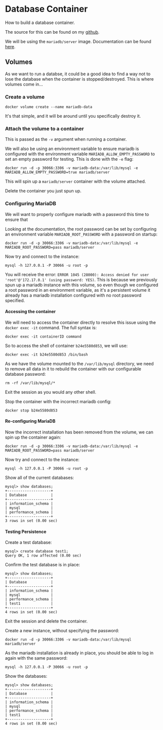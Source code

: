 # Database Container

How to build a database container.

The source for this can be found on my [github](https://github.com/mrmcshane/docker-training/tree/master/03-database-container).

We will be using the `mariadb/server` image. Documentation can be found [here](https://hub.docker.com/r/mariadb/server/).


## Volumes

As we want to run a databse, it could be a good idea to find a way not to lose the database when the container is stopped/destroyed. This is where volumes come in...

### Create a volume

```
docker volume create --name mariadb-data
```

It's that simple, and it will be around until you specifically destroy it.


### Attach the volume to a container

This is passed as the `-v` argument when running a container.

We will also be using an environment variable to ensure mariadb is configured with the environment variable `MARIADB_ALLOW_EMPTY_PASSWORD` to set an empty password for testing. This is done with the `-e` flag:
```
docker run -d -p 30066:3306 -v mariadb-data:/var/lib/mysql -e MARIADB_ALLOW_EMPTY_PASSWORD=true mariadb/server
```

This will spin up a `mariadb/server` container with the volume attached.

Delete the container you just spun up.


### Configuring MariaDB

We will want to properly configure mariadb with a password this time to ensure that

Looking at the documentation, the root password can be set by configuring an environment variable `MARIADB_ROOT_PASSWORD` with a password on startup:
```
docker run -d -p 30066:3306 -v mariadb-data:/var/lib/mysql -e MARIADB_ROOT_PASSWORD=pass mariadb/server
```

Now try and connect to the instance:
```
mysql -h 127.0.0.1 -P 30066 -u root -p
```

You will receive the error: `ERROR 1045 (28000): Access denied for user 'root'@'172.17.0.1' (using password: YES)`. This is because we previously spun up a mariadb instance with this volume, so even though we configured a root password in an environment variable, as it's a persistent volume it already has a mariadb installation configured with no root password specified.

#### Accessing the container

We will need to access the container directly to resolve this issue using the `docker exec -it` command. The full syntax is:
```
docker exec -it containerID command
```

So to access the shell of container `b24e5580d853`, we will use:
```
docker exec -it b24e5580d853 /bin/bash
```

As we have the volume mounted to the `/var/lib/mysql` directory, we need to remove all data in it to rebuild the container with our configurable database password:
```
rm -rf /var/lib/mysql/*
```

Exit the session as you would any other shell.

Stop the container with the incorrect mariadb config:
```
docker stop b24e5580d853
```

#### Re-configuring MariaDB

Now the incorrect installation has been removed from the volume, we can spin up the container again:
```
docker run -d -p 30066:3306 -v mariadb-data:/var/lib/mysql -e MARIADB_ROOT_PASSWORD=pass mariadb/server
```

Now try and connect to the instance:
```
mysql -h 127.0.0.1 -P 30066 -u root -p
```

Show all of the current databases:
```
mysql> show databases;
+--------------------+
| Database           |
+--------------------+
| information_schema |
| mysql              |
| performance_schema |
+--------------------+
3 rows in set (0.00 sec)
```

#### Testing Persistence

Create a test database:
```
mysql> create database test1;
Query OK, 1 row affected (0.00 sec)
```
Confirm the test database is in place:
```
mysql> show databases;
+--------------------+
| Database           |
+--------------------+
| information_schema |
| mysql              |
| performance_schema |
| test1              |
+--------------------+
4 rows in set (0.00 sec)
```
Exit the session and delete the container.

Create a new instance, without specifying the password:
```
docker run -d -p 30066:3306 -v mariadb-data:/var/lib/mysql mariadb/server
```

As the mariadb installation is already in place, you should be able to log in again with the same password:
```
mysql -h 127.0.0.1 -P 30066 -u root -p
```

Show the databases:
```
mysql> show databases;
+--------------------+
| Database           |
+--------------------+
| information_schema |
| mysql              |
| performance_schema |
| test1              |
+--------------------+
4 rows in set (0.00 sec)
```